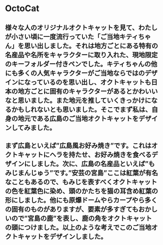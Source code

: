 # OctoCat
## 様々な人のオリジナルオクトキャットを見て、わたしが小さい頃に一度流行っていた「ご当地キティちゃん」を思い出しました。それは地方ごとにある特有の名産品や名所をキャラクターに取り入れた、現地限定のキーフォルダー付きペンでした。キティちゃんの他にも多くの人気キャラクターがご当地ならではのデザインになっているのを思い出し、オクトキャットも日本の地方ごとに固有のキャラクターがあるとかわいいなと思いました。また地元を推していくきっかけになるかもしれないとも思いました。そこでまず私は、自身の地元である広島のご当地オクトキャットをデザインしてみました。
## まず広島といえば”広島風お好み焼き”です。これはオクトキャットにヘラを持たせ、お好み焼きを食べるデザインにしました。次に、広島の名産品といえば”もみじまんじゅう”です。”安芸の宮島”ここは紅葉が有名なこともあるので、もみじを表すべくオクトキャットの色を紅葉色に染め、頭のかたちを猫の耳含め紅葉の形にしました。他にも原爆ドームやらカープやら多くの固有のものがありますが、要素が多すぎてもおかしいので”宮島の鹿”を表し、鹿の角をオクトキャットの頭につけました。以上のような考えでこのご当地オクトキャットをデザインしました。
